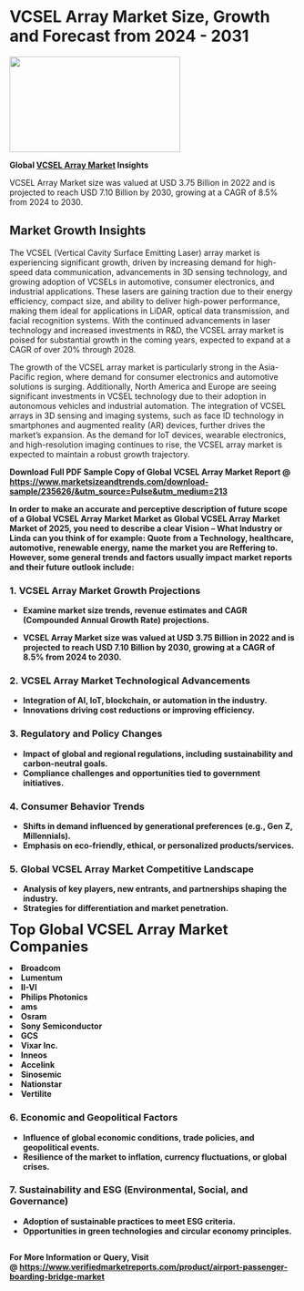 <H1>VCSEL Array Market Size, Growth and Forecast from 2024 - 2031</H1><img class="aligncenter size-medium wp-image-584254" src="https://thirdeyenews.in/wp-content/uploads/2024/09/Global-Market-Research-300x168.jpeg" alt="" width="300" height="168" /><p><strong>Global&nbsp;<a href="https://www.marketsizeandtrends.com/download-sample/235626/&amp;utm_source=Pulse&amp;utm_medium=213">VCSEL Array Market</a> Insights</strong></p><p>VCSEL Array Market size was valued at USD 3.75 Billion in 2022 and is projected to reach USD 7.10 Billion by 2030, growing at a CAGR of 8.5% from 2024 to 2030.</p><p><h2>Market Growth Insights</h2> <p>The VCSEL (Vertical Cavity Surface Emitting Laser) array market is experiencing significant growth, driven by increasing demand for high-speed data communication, advancements in 3D sensing technology, and growing adoption of VCSELs in automotive, consumer electronics, and industrial applications. These lasers are gaining traction due to their energy efficiency, compact size, and ability to deliver high-power performance, making them ideal for applications in LiDAR, optical data transmission, and facial recognition systems. With the continued advancements in laser technology and increased investments in R&D, the VCSEL array market is poised for substantial growth in the coming years, expected to expand at a CAGR of over 20% through 2028.</p> <p><strong></strong></p> <p>The growth of the VCSEL array market is particularly strong in the Asia-Pacific region, where demand for consumer electronics and automotive solutions is surging. Additionally, North America and Europe are seeing significant investments in VCSEL technology due to their adoption in autonomous vehicles and industrial automation. The integration of VCSEL arrays in 3D sensing and imaging systems, such as face ID technology in smartphones and augmented reality (AR) devices, further drives the market’s expansion. As the demand for IoT devices, wearable electronics, and high-resolution imaging continues to rise, the VCSEL array market is expected to maintain a robust growth trajectory.</p> <p><strong></p><p><span class=""><strong>Download Full PDF Sample Copy of Global VCSEL Array Market Report</strong> @ <a href="https://www.marketsizeandtrends.com/download-sample/235626/&amp;utm_source=Pulse&amp;utm_medium=213" target="_blank">https://www.marketsizeandtrends.com/download-sample/235626/&amp;utm_source=Pulse&amp;utm_medium=213</a></span></p><p>In order to make an accurate and perceptive description of future scope of a Global&nbsp;VCSEL Array Market Market as Global&nbsp;VCSEL Array Market Market of 2025, you need to describe a clear Vision &ndash; What Industry or Linda can you think of for example: Quote from a Technology, healthcare, automotive, renewable energy, name the market you are Reffering to. However, some general trends and factors usually impact market reports and their future outlook include:</p><h3>1.&nbsp;<strong>VCSEL Array Market Growth Projections</strong></h3><ul><li>Examine market size trends, revenue estimates and CAGR (Compounded Annual Growth Rate) projections.</li><li><p>VCSEL Array Market size was valued at USD 3.75 Billion in 2022 and is projected to reach USD 7.10 Billion by 2030, growing at a CAGR of 8.5% from 2024 to 2030.</p></li></ul><h3>2.&nbsp;<strong>VCSEL Array Market Technological Advancements</strong></h3><ul><li>Integration of AI, IoT, blockchain, or automation in the industry.</li><li>Innovations driving cost reductions or improving efficiency.</li></ul><h3>3.&nbsp;<strong>Regulatory and Policy Changes</strong></h3><ul><li>Impact of global and regional regulations, including sustainability and carbon-neutral goals.</li><li>Compliance challenges and opportunities tied to government initiatives.</li></ul><h3>4.&nbsp;<strong>Consumer Behavior Trends</strong></h3><ul><li>Shifts in demand influenced by generational preferences (e.g., Gen Z, Millennials).</li><li>Emphasis on eco-friendly, ethical, or personalized products/services.</li></ul><h3>5.&nbsp;<strong>Global VCSEL Array Market Competitive Landscape</strong></h3><ul><li>Analysis of key players, new entrants, and partnerships shaping the industry.</li><li>Strategies for differentiation and market penetration.</li></ul><p data-pm-slice="1 1 []"><span style="color: inherit; font-family: inherit; font-size: 25px;">Top Global VCSEL Array Market Companies</span></p><div class="" data-test-id=""><p><li>Broadcom</li><li> Lumentum</li><li> II-VI</li><li> Philips Photonics</li><li> ams</li><li> Osram</li><li> Sony Semiconductor</li><li> GCS</li><li> Vixar Inc.</li><li> Inneos</li><li> Accelink</li><li> Sinosemic</li><li> Nationstar</li><li> Vertilite</li></p></div><h3>6.&nbsp;<strong>Economic and Geopolitical Factors</strong></h3><ul><li>Influence of global economic conditions, trade policies, and geopolitical events.</li><li>Resilience of the market to inflation, currency fluctuations, or global crises.</li></ul><h3>7.&nbsp;<strong>Sustainability and ESG (Environmental, Social, and Governance)</strong></h3><ul><li>Adoption of sustainable practices to meet ESG criteria.</li><li>Opportunities in green technologies and circular economy principles.</li></ul><h2><strong style="font-size: 14px;">For More Information or Query, Visit @&nbsp;</strong><a style="background-color: #ffffff; font-size: 14px;" href="https://www.marketsizeandtrends.com/report/vcsel-array-market/" target="_blank">https://www.verifiedmarketreports.com/product/airport-passenger-boarding-bridge-market</a></h2>
